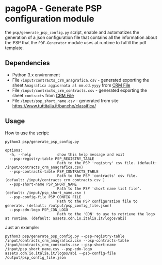 # pagoPA - Generate PSP configuration module
the `psp/generate_psp_config.py` script, enable and automatizes the generation
of a json configuration file that contains all the information about the PSP
that the `PDF-Generator` module uses at runtime to fulfill the pdf template.

## Dependencies
- Python 3.x environment
- File `/input/contracts_crm_anagrafica.csv` - generated exporting the sheet 
`Anagrafica aggiornata al mm.dd.yyyy` from [CRM File](https://docs.google.com/spreadsheets/d/1_MM5Oe8GPK8AgiYwPDh3388zN58fw-5Fec_3JuskP68/edit#gid=2077185319`)
- File `/input/contracts_crm_contracts.csv` - generated exporting the sheet
  `contracts` from [CRM File](https://docs.google.com/spreadsheets/d/1_MM5Oe8GPK8AgiYwPDh3388zN58fw-5Fec_3JuskP68/edit#gid=2077185319`)
- File `/input/psp_short_name.csv` - generated from site https://www.tuttitalia.it/banche/classifica/
## Usage
How to use the script:
```
python3 psp/generate_psp_config.py

options:
  -h, --help            show this help message and exit
  --psp-registry-table PSP_REGISTRY_TABLE
                        Path to the PSP 'registry' csv file. (default: /input/contracts_crm_anagrafica.csv)
  --psp-contracts-table PSP_CONTRACTS_TABLE
                        Path to the PSP 'contracts' csv file. (default: /input/contracts_crm_contracts.csv )
  --psp-short-name PSP_SHORT_NAME
                        Path to the PSP 'short name list file'. (default: /input/psp_short_name.csv )
  --psp-config-file PSP_CONFIG_FILE
                        Path to the PSP configuration file to generate. (default: /output/psp_config_file.json)
  --psp-cdn-logo PSP_CDN_LOGO
                        Path to the 'CDN' to use to retrieve the logo at runtime. (default: assets.cdn.io.italia.it/logos/abi)
```
Just an example:
````
python3 psp/generate_psp_config.py --psp-registry-table /input/contracts_crm_anagrafica.csv --psp-contracts-table /input/contracts_crm_contracts.csv --psp-short-name /input/psp_short_name.csv --psp-cdn-logo assets.cdn.io.italia.it/logos/abi --psp-config-file /output/psp_config_file.json
````